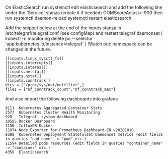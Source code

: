 On ElasticSearch run
  systemctl edit elasticsearch
and add the following line under the 'Service' stanza (create it if needed)
  OOMScoreAdjust=-900
then run
  systemctl daemon-reload
  systemctl restart elasticsearch 

Add the snippet below at the end of the inputs stanza in /etc/telegraf/telegraf.conf (see configMap)
and restart telegraf daemonset ( kubectl -n monitoring delete po --selector 'app.kubernetes.io/instance=telegraf' ) !Watch out: namespace can be changed in the future.

    [[inputs.linux_sysctl_fs]]
    [[inputs.interrupts]]
    [[inputs.internal]]
    [[inputs.netstat]]
    [[inputs.nstat]]
    [[inputs.conntrack]]
    dirs = ["/proc/sys/net/netfilter",]
    files = ["nf_conntrack_count","nf_conntrack_max"]

And also import the following dashboards into grafana

    9111  Kubernetes Aggregated Container Stats
    2577  Kubernetes Cluster Health Monitoring
    928   Telegraf: system dashboard
    10585 Docker Dashboard
    1150  InfluxDB Docker
    11074 Node Exporter for Prometheus Dashboard EN v20201010
    8588  Kubernetes Deployment Statefulset Daemonset metrics (edit fields in queries "pod_name" -> "pod" etc.)
    11594 Detailed pods resources (edit fields in queries "container_name" -> "container" etc.)
    4358  Elasticsearch
